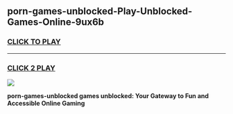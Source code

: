 
## porn-games-unblocked-Play-Unblocked-Games-Online-9ux6b
<h3>
<a href="https://premium76.site?title=porn-games-unblocked&ref=25A">CLICK TO PLAY</a></h3>
<hr>

<h3>
<a href="https://premium76.site?title=porn-games-unblocked&ref=25A">CLICK 2 PLAY</a>
  
</h3>

<a href="https://premium76.site?title=porn-games-unblocked&ref=25A"><img src="https://clearcache.store/games.png"></a>


**porn-games-unblocked games unblocked: Your Gateway to Fun and Accessible Online Gaming**
